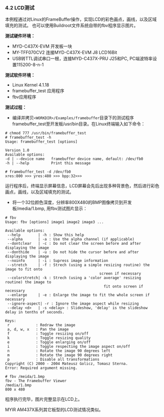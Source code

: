 ### 4.2 LCD测试

本例程通过对Linux的FrameBuffer操作，实现LCD的彩色画点，画线，以及区域填充的测试。 也可以使用Buildroot文件系统自带的fbv程序显示图片。

**测试硬件环境：**

* MYD-C437X-EVM 开发板一块  
* MY-TFF070CV2 连接MYD-C437X-EVM J8 LCD16Bit 
* USB转TTL调试串口一根，连接MYD-C437X-PRU J25和PC, PC端波特率设置115200-8-n-1

**测试软件环境：**

* Linux Kernel 4.1.18   
* framebuffer\_test 应用程序  
* fbv应用程序

**测试过程：**

* 编译并拷贝`<WORKDIR>/Examples/framebuffer`目录下的测试程序framebuffer\_test至开发板/usr/bin目录。在Linux终端输入如下命令：  

```
# chmod 777 /usr/bin/framebuffer_test
# framebuffer_test -h
Usage: framebuffer_test [options]

Version 1.0
Available options:
-d | --device name   framebuffer device name, default: /dev/fb0
-h | --help          Print this message

# framebuffer_test -d /dev/fb0
xres:800 >>> yres:480 >>> bpp:32>>>
```

运行程序后，终端显示屏幕信息，LCD屏幕会先后出现多种背景色，然后进行彩色画点，画线，以及区域填充的测试。

* 将一个32位颜色深度，分辨率800X480的BMP图像拷贝到开发板/media/1.bmp, 用fbv测试图片显示：  

```
# fbv
Usage: fbv [options] image1 image2 image3 ...

Available options:
 --help        | -h : Show this help
 --alpha       | -a : Use the alpha channel (if applicable)
 --dontclear   | -c : Do not clear the screen before and after displaying the image
 --donthide    | -u : Do not hide the cursor before and after displaying the image
 --noinfo      | -i : Supress image information
 --stretch     | -f : Strech (using a simple resizing routine) the image to fit onto
                                           screen if necessary
 --colorstretch| -k : Strech (using a 'color average' resizing routine) the image to 
                                             fit onto screen if necessary
 --enlarge     | -e : Enlarge the image to fit the whole screen if necessary
 --ignore-aspect| -r : Ignore the image aspect while resizing
 --delay <d>   | -s <delay> : Slideshow, 'delay' is the slideshow delay in tenths of seconds.

Keys:
 r            : Redraw the image
 a, d, w, x   : Pan the image
 f            : Toggle resizing on/off
 k            : Toggle resizing quality
 e            : Toggle enlarging on/off
 i            : Toggle respecting the image aspect on/off
 n            : Rotate the image 90 degrees left
 m            : Rotate the image 90 degrees right
 p            : Disable all transformations
Copyright (C) 2000 - 2004 Mateusz Golicz, Tomasz Sterna.
Error: Required argument missing.

# fbv /meida/1.bmp
fbv - The Framebuffer Viewer
/media/1.bmp
800 x 480
```

程序执行完毕，图片完整显示在LCD上。

MYIR AM437X系列其它板型的LCD测试情况类似。

